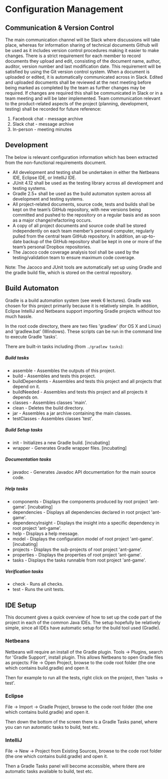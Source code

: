 # Configuration Management

## Communication & Version Control

The main communication channel will be Slack where discussions will take place, 
whereas for information sharing of technical documents Github will be used as it 
includes version control procedures making it easier to make changes. There is a strict 
requirement for each member to record documents they upload and edit, consisting of the 
document name, author, auditor, version number and last modification date. This requirement 
will be satisfied by using the Git version control system. When a document is uploaded or edited, 
it is automatically communicated across in Slack. Edited and uploaded documents shall be 
reviewed at the next meeting before being marked as completed by the team as further changes 
may be required. If changes are required this shall be communicated in Slack or in a team meeting 
and will be later implemented. Team communication relevant to the product-related aspects of the project (planning, development, testing) shall be recorded for future reference:

1. Facebook chat - message archive
2. Slack chat - message archive
3. In-person - meeting minutes

## Development

The below is relevant configuration information which has been extracted from the non-functional requirements document.

- All development and testing shall be undertaken in either the Netbeans IDE, Eclipse IDE, or IntelliJ IDE.
- JUnit 4.12 shall be used as the testing library across all development and testing systems.
- Gradle 2.5+ shall be used as the build automaton system across all development and testing systems.
- All project-related documents, source code, tests and builds shall be kept on the team’s GitHub repository, with new versions being committed and pushed to the repository on a regular basis and as soon as a major change/refactoring occurs.
- A copy of all project documents and source code shall be stored independently on each team member’s personal computer, regularly pulled from the central team GitHub repository. In addition, an up-to-date backup of the GitHub repository shall be kept in one or more of the team’s personal Dropbox repositories.
- The Jacoco code coverage analysis tool shall be used by the testing/validation team to ensure maximum code coverage.

Note: The Jacoco and JUnit tools are automatically set up using Gradle and the gradle build file, which is stored
on the central repository.

## Build Automaton

Gradle is a build automation system (see week 6 lectures). Gradle was chosen for this project primarily because it is relatively
simple. In addition, Eclipse IntelliJ and Netbeans support importing Gradle projects without too much hassle.

In the root code directory, there are two files 'gradlew' (for OS X and Linux) and 'gradlew.bat' (Windows).
These scripts can be run in the command line to execute Gradle 'tasks'.

There are built-in tasks including (from `./gradlew tasks`):

##### Build tasks
- assemble - Assembles the outputs of this project.
- build - Assembles and tests this project.
- buildDependents - Assembles and tests this project and all projects that depend on it.
- buildNeeded - Assembles and tests this project and all projects it depends on.
- classes - Assembles classes 'main'.
- clean - Deletes the build directory.
- jar - Assembles a jar archive containing the main classes.
- testClasses - Assembles classes 'test'.

##### Build Setup tasks
- init - Initializes a new Gradle build. [incubating]
- wrapper - Generates Gradle wrapper files. [incubating]

##### Documentation tasks
- javadoc - Generates Javadoc API documentation for the main source code.

##### Help tasks
- components - Displays the components produced by root project 'ant-game'. [incubating]
- dependencies - Displays all dependencies declared in root project 'ant-game'.
- dependencyInsight - Displays the insight into a specific dependency in root project 'ant-game'.
- help - Displays a help message.
- model - Displays the configuration model of root project 'ant-game'. [incubating]
- projects - Displays the sub-projects of root project 'ant-game'.
- properties - Displays the properties of root project 'ant-game'.
- tasks - Displays the tasks runnable from root project 'ant-game'.

##### Verification tasks
- check - Runs all checks.
- test - Runs the unit tests.

## IDE Setup

This document gives a quick overview of how to set up the code part of the project in each of the common Java IDEs. The setup hopefully be relatively simple, since all IDEs have automatic setup for the build tool used (Gradle).

### Netbeans

Netbeans will require an install of the Gradle plugin. Tools -> Plugins, search for 'Gradle Support', install plugin.
This allows Netbeans to open Gradle files as projects: File -> Open Project, browse to the code root folder (the one which contains build.gradle) and open it.

Then for example to run all the tests, right click on the project, then 'tasks -> test'.

### Eclipse

File -> Import -> Gradle Project, browse to the code root folder (the one which contains build.gradle) and open it.

Then down the bottom of the screen there is a Gradle Tasks panel, where you can run automatic tasks to build, test etc.

### IntelliJ

File -> New -> Project from Existing Sources, browse to the code root folder (the one which contains build.gradle) and open it.

Then a Gradle Tasks panel will become accessible, where there are automatic tasks available to build, test etc.

